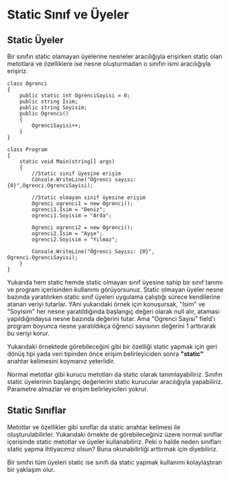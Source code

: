 # Static Sınıf ve Üyeler

## Static Üyeler

Bir sınıfın static olamayan üyelerine nesneler aracılığıyla erişirken static olan metotlara ve özelliklere ise nesne oluşturmadan o sınıfın ismi aracılığıyla erişiriz. 



    class Ogrenci
    {
        public static int OgrenciSayisi = 0;
        public string Isim;
        public string Soyisim;
        public Ogrenci()
        {
            OgrenciSayisi++;
        }
    }

    class Program
    {
        static void Main(string[] args)
        {
            //Static sınıf üyesine erişim
            Console.WriteLine("Öğrenci sayısı: {0}",Ogrenci.OgrenciSayisi);

            //Static olmayan sinif üyesine erişim
            Ogrenci ogrenci1 = new Ogrenci();
            ogrenci1.Isim = "Deniz";
            ogrenci1.Soyisim = "Arda";
            
            Ogrenci ogrenci2 = new Ogrenci();
            ogrenci2.Isim = "Ayşe";
            ogrenci2.Soyisim = "Yılmaz";

            Console.WriteLine("Öğrenci Sayısı: {0}", Ogrenci.OgrenciSayisi);
        }
    }


Yukarıda hem static hemde static olmayan sınıf üyesine sahip bir sınıf tanımı ve program içerisinden kullanımı görüyorsunuz. 
Static olmayan üyeler nesne bazında yaratılırken static sınıf üyeleri uygulama çalıştığı sürece kendilerine atanan veriyi tutarlar. YAni yukarıdaki örnek için konuşursak, "Isim" ve "Soyisim" her nesne yaratıldığında başlangıç değeri olarak null alır, ataması yapıldığındaysa nesne bazında değerini tutar. 
Ama "Ogrenci Sayısı" field'ı program boyunca nesne yaratıldıkça öğrenci sayısının değerini 1 arttırarak bu veriyi korur.


Yukarıdaki örnektede görebileceğini gibi bir özelliği static yapmak için geri dönüş tipi yada veri tipinden önce erişim belirleyiciden sonra **"static"** anahtar kelimesini koymanız yeterlidir. 


Normal metotlar gibi kurucu metotları da static olarak tanımlayabiliriz. Sınıfın static üyelerinin başlangıç değerlerini static kurucular aracılığıyla yapabiliriz.  Parametre almazlar ve erişim belirleyicileri yokrur.


## Static Sınıflar

Metotlar ve özellikler gibi sınıflar da static anahtar kelimesi ile oluşturulabilirler. Yukarıdaki örnekte de görebileceğiniz üzere normal sınıflar içerisinde static metotlar ve üyeler kullanabiliriz. Peki o halde neden sınıfları static yapma ihtiyacımız olsun? Buna okunabilirliği arttırmak için diyebiliriz. 

Bir sınıfın tüm üyeleri static ise sınıfı da static yapmak kullanımı kolaylaştıran bir yaklaşım olur.
